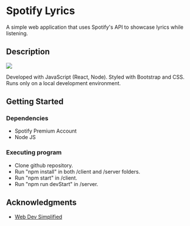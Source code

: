 # Spotify Lyrics

A simple web application that uses Spotify's API to showcase lyrics while listening.

## Description

![](gif/auth.gif)

Developed with JavaScript (React, Node). Styled with Bootstrap and CSS. Runs only on a local development environment.

## Getting Started

### Dependencies

* Spotify Premium Account
* Node JS

### Executing program

* Clone github repository.
* Run "npm install" in both /client and /server folders.
* Run "npm start" in /client.
* Run "npm run devStart" in /server.

## Acknowledgments

* [Web Dev Simplified](https://www.youtube.com/watch?v=Xcet6msf3eE)


